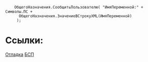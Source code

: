 		ОбщегоНазначения.СообщитьПользователю( "ИмяПеременной:" + Символы.ПС +
		  ОбщегоНазначения.ЗначениеВСтрокуXML(ИмяПеременной)
		 );

# Ссылки:
[Отладка](Отладка.md)
[БСП](БСП.md)
